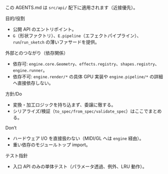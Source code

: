 この AGENTS.md は `src/api/` 配下に適用されます（近接優先）。

目的/役割
- 公開 API のエントリポイント。
- `G`（形状ファクトリ）、`E.pipeline`（エフェクトパイプライン）、`run`/`run_sketch` の薄いファサードを提供。

外部とのつながり（依存関係）
- 依存可: `engine.core.Geometry`、`effects.registry`、`shapes.registry`、`engine.runner`。
- 依存不可: `engine.render/*` の具体 GPU 実装や `engine.pipeline/*` の詳細へ直接依存しない。

方針/Do
- 変換・加工ロジックを持ち込まず、委譲に徹する。
- シリアライズ/検証（`to_spec/from_spec/validate_spec`）はここでまとめる。

Don’t
- ハードウェア I/O を直接扱わない（MIDI/GL へは `engine` 経由）。
- 重い依存のモジュールトップ import。

テスト指針
- 入口 API のみの単体テスト（パラメータ透過、例外、LRU 動作）。

